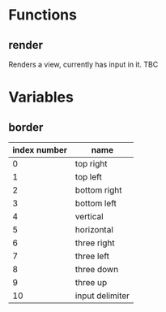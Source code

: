 # Functions

## render
Renders a view, currently has input in it. TBC

# Variables

## border

| index number | name |
| --- | --- |
| 0 | top right |
| 1 | top left |
| 2 | bottom right |
| 3 | bottom left |
| 4 | vertical |
| 5 | horizontal |
| 6 | three right |
| 7 | three left |
| 8 | three down|
| 9 | three up |
| 10 | input delimiter |

